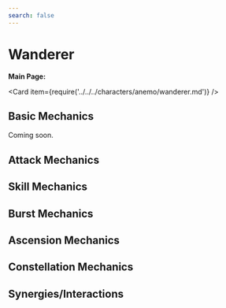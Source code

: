 ```yaml
---
search: false
---
```


# Wanderer

**Main Page:**

<Card item={require('../../../characters/anemo/wanderer.md')} />

## Basic Mechanics

Coming soon.

## Attack Mechanics

## Skill Mechanics

## Burst Mechanics

## Ascension Mechanics

## Constellation Mechanics

## Synergies/Interactions
